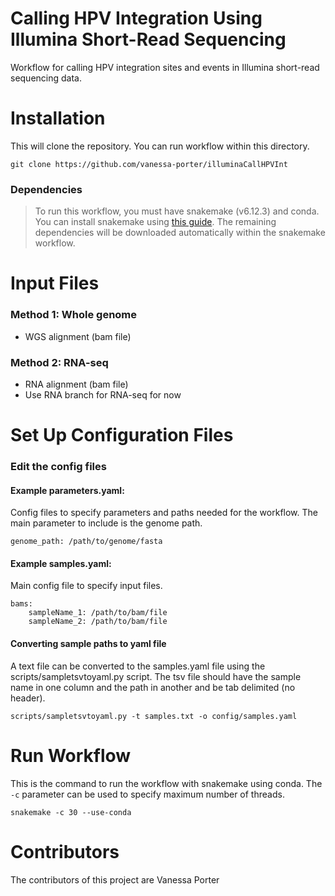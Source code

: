 # Calling HPV Integration Using Illumina Short-Read Sequencing
Workflow for calling HPV integration sites and events in Illumina short-read sequencing data. 

# Installation
This will clone the repository. You can run workflow within this directory.
```
git clone https://github.com/vanessa-porter/illuminaCallHPVInt
```

### Dependencies
> To run this workflow, you must have snakemake (v6.12.3) and conda. You can install snakemake using [this guide](https://snakemake.readthedocs.io/en/stable/getting_started/installation.html). The remaining dependencies will be downloaded automatically within the snakemake workflow.

# Input Files

### **Method 1**: Whole genome <br />
- WGS alignment (bam file)

### **Method 2**: RNA-seq <br />
- RNA alignment (bam file)
- Use RNA branch for RNA-seq for now

# Set Up Configuration Files

### **Edit the config files**

#### **Example parameters.yaml:** <br />
Config files to specify parameters and paths needed for the workflow. The main parameter to include is the genome path.

```
genome_path: /path/to/genome/fasta
```

#### **Example samples.yaml:** <br />
Main config file to specify input files.

```
bams:
    sampleName_1: /path/to/bam/file
    sampleName_2: /path/to/bam/file
```

#### Converting sample paths to yaml file
A text file can be converted to the samples.yaml file using the scripts/sampletsvtoyaml.py script. The tsv file should have the sample name in one column and the path in another and be tab delimited (no header). 

```
scripts/sampletsvtoyaml.py -t samples.txt -o config/samples.yaml
```

# **Run Workflow**
This is the command to run the workflow with snakemake using conda. The `-c` parameter can be used to specify maximum number of threads. 

```
snakemake -c 30 --use-conda
```

# Contributors
The contributors of this project are Vanessa Porter

<a href="https://github.com/vanessa-porter/illuminaCallHPVInt/graphs/contributors">
</a>
